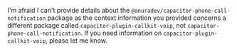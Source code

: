 I'm afraid I can't provide details about the `@anuradev/capacitor-phone-call-notification` package as the context information you provided concerns a different package called `capacitor-plugin-callkit-voip`, not `capacitor-phone-call-notification`. If you need information on `capacitor-plugin-callkit-voip`, please let me know.
